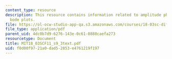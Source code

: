 ```yaml
---
content_type: resource
description: This resource contains information related to amplitude phase, gain and
  bode plots.
file: https://ol-ocw-studio-app-qa.s3.amazonaws.com/courses/18-03sc-differential-equations-fall-2011/f0d00f9721a0dad52853e4761219f197_MIT18_03SCF11_s9_3text.pdf
file_type: application/pdf
parent_uid: 4dc0b7d9-6276-143e-0c61-0888caefa273
resourcetype: Document
title: MIT18_03SCF11_s9_3text.pdf
uid: f0d00f97-21a0-dad5-2853-e4761219f197
---
```

